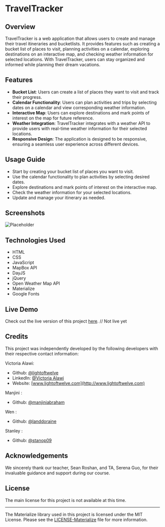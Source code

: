 # TravelTracker 

## Overview 
TravelTracker is a web application that allows users to create and manage their travel itineraries and bucketlists. It provides features such as creating a bucket list of places to visit, planning activities on a calendar, exploring destinations on an interactive map, and checking weather information for selected locations. With TravelTracker, users can stay organized and informed while planning their dream vacations. 

## Features 
- <b>Bucket List</b>: Users can create a list of places they want to visit and track their progress. 
- <b>Calendar Functionality</b>: Users can plan activities and trips by selecting dates on a calendar and view corresponding weather information. 
- <b>Interactive Map</b>: Users can explore destinations and mark points of interest on the map for future reference. 
- <b>Weather Integration</b>: TravelTracker integrates with a weather API to provide users with real-time weather information for their selected locations. 
- <b>Responsive Design</b>: The application is designed to be responsive, ensuring a seamless user experience across different devices. 

## Usage Guide 
- Start by creating your bucket list of places you want to visit. 
- Use the calendar functionality to plan activities by selecting desired dates. 
- Explore destinations and mark points of interest on the interactive map. 
- Check the weather information for your selected locations. 
- Update and manage your itinerary as needed.

## Screenshots
![Placeholder](./assets/images/traveltracker-screenshot1)

## Technologies Used
- HTML
- CSS
- JavaScript
- MapBox API
- DayJS
- jQuery
- Open Weather Map API
- Materialize
- Google Fonts

## Live Demo
Check out the live version of this project [here](https://lightoftwelve.github.io/travel-tracker). // Not live yet

## Credits
This project was independently developed by the following developers with their respective contact information:

Victoria Alawi:
- Github: [@lightoftwelve](https://github.com/lightoftwelve)
- LinkedIn: [@Victoria Alawi](https://www.linkedin.com/in/victoria-alawi-872984250/)
- Website: [www.lightoftwelve.com](http://www.lightoftwelve.com)

Manjini :
- Github: [@manjiniabraham](https://github.com/ManjiniAbraham)

Wen :
- Github: [@landdoraine](https://github.com/Landdoraine)

Stanley :
- Github: [@stanop09](https://github.com/StanOp09) 

## Acknowledgements
We sincerely thank our teacher, Sean Roshan, and TA, Serena Guo, for their invaluable guidance and support during our course.

## License
The main license for this project is not available at this time.

---

The Materialize library used in this project is licensed under the MIT License.
Please see the [LICENSE-Materialize](LICENSE-Materialize.txt) file for more information.
